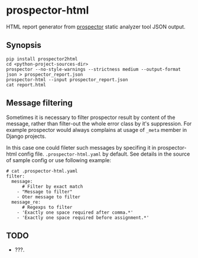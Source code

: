 # prospector-html
HTML report generator from [prospector](https://blog.landscape.io/prospector-python-static-analysis-for-humans.html) static analyzer tool JSON output.


## Synopsis
    pip install prospector2html
    cd <python-project-sources-dir>
    prospector --no-style-warnings --strictness medium --output-format json > prospector_report.json
    prospector-html --input prospector_report.json
    cat report.html
    
## Message filtering
 Sometimes it is necessary to filter prospector result by content of the message, 
rather than filter-out the whole error class by it's suppression.
For example prospector would always complains at usage of `_meta` member in Django projects.

 In this case one could fileter such messages by specifing it in prospector-html config file.
`.prospector-html.yaml` by default. See details in the source of sample config or use following example:

    # cat .prospector-html.yaml
    filter:
      message:
          # Filter by exact match
        - "Message to filter"
        - Oter message to filter
      message_re:
          # Regexps to filter
        - 'Exactly one space required after comma.*'
        - 'Exactly one space required before assignment.*'


## TODO
  - ???.
